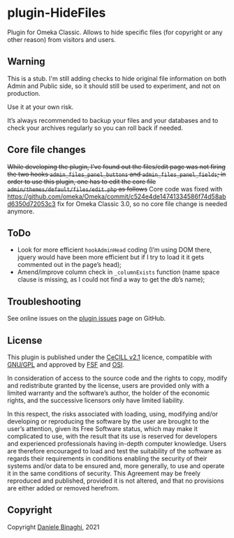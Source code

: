 # plugin-HideFiles
Plugin for Omeka Classic. Allows to hide specific files (for copyright or any other reason) from visitors and users.

## Warning
This is a stub. I'm still adding checks to hide original file information on both Admin and Public side, so it should still be used to experiment, and not on production. 

Use it at your own risk.

It’s always recommended to backup your files and your databases and to check your archives regularly so you can roll back if needed.

## Core file changes
~~While developing the plugin, I've found out the files/edit page was not firing the two hooks `admin_files_panel_buttons` and `admin_files_panel_fields`; in order to use this plugin, one has to edit the core file `admin/themes/default/files/edit.php` as follows~~
Core code was fixed with https://github.com/omeka/Omeka/commit/c524e4de14741334586f74d58abd6350d72053c3 fix for Omeka Classic 3.0, so no core file change is needed anymore.

## ToDo
- Look for more efficient `hookAdminHead` coding (I’m using DOM there, jquery would have been more efficient but if I try to load it it gets commented out in the page’s head);
- Amend/improve column check in `_columnExists` function (name space clause is missing, as I could not find a way to get the db’s name);

## Troubleshooting
See online issues on the <a href="https://github.com/DBinaghi/plugin-HideFiles/issues" target="_blank">plugin issues</a> page on GitHub.

## License
This plugin is published under the <a href="https://www.cecill.info/licences/Licence_CeCILL_V2.1-en.html" target="_blank">CeCILL v2.1</a> licence, compatible with <a href="https://www.gnu.org/licenses/gpl-3.0.html" target="_blank">GNU/GPL</a> and approved by <a href="https://www.fsf.org/" target="_blank">FSF</a> and <a href="http://opensource.org/" target="_blank">OSI</a>.

In consideration of access to the source code and the rights to copy, modify and redistribute granted by the license, users are provided only with a limited warranty and the software’s author, the holder of the economic rights, and the successive licensors only have limited liability.

In this respect, the risks associated with loading, using, modifying and/or developing or reproducing the software by the user are brought to the user’s attention, given its Free Software status, which may make it complicated to use, with the result that its use is reserved for developers and experienced professionals having in-depth computer knowledge. Users are therefore encouraged to load and test the suitability of the software as regards their requirements in conditions enabling the security of their systems and/or data to be ensured and, more generally, to use and operate it in the same conditions of security. This Agreement may be freely reproduced and published, provided it is not altered, and that no provisions are either added or removed herefrom.

## Copyright
Copyright <a href="https://github.com/DBinaghi">Daniele Binaghi</a>, 2021
